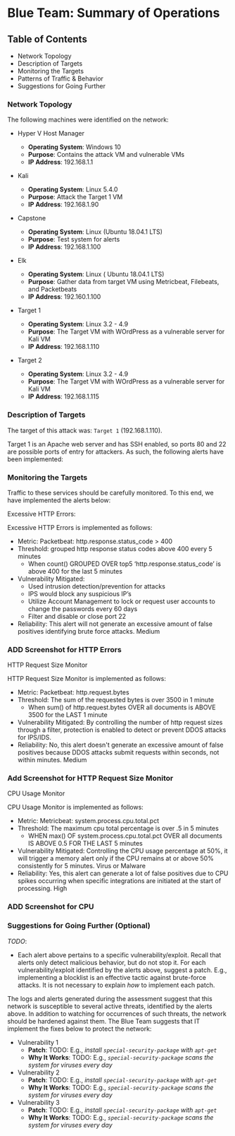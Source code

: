 # Blue Team: Summary of Operations

## Table of Contents
- Network Topology
- Description of Targets
- Monitoring the Targets
- Patterns of Traffic & Behavior
- Suggestions for Going Further

### Network Topology

The following machines were identified on the network:
- Hyper V Host Manager
  - **Operating System**: Windows 10
  - **Purpose**: Contains the attack VM and vulnerable VMs
  - **IP Address**: 192.168.1.1

- Kali
  - **Operating System**: Linux 5.4.0
  - **Purpose**: Attack the Target 1 VM
  - **IP Address**: 192.168.1.90

- Capstone
  - **Operating System**: Linux (Ubuntu 18.04.1 LTS)
  - **Purpose**: Test system for alerts
  - **IP Address**: 192.168.1.100

- Elk
  - **Operating System**: Linux ( Ubuntu 18.04.1 LTS)
  - **Purpose**: Gather data from target VM using Metricbeat, Filebeats, and Packetbeats 
  - **IP Address**: 192.160.1.100

- Target 1
  - **Operating System**: Linux 3.2 - 4.9
  - **Purpose**: The Target VM with WOrdPress as a vulnerable server for Kali VM
  - **IP Address**: 192.168.1.110

- Target 2
  - **Operating System**: Linux 3.2 - 4.9
  - **Purpose**: The Target VM with WOrdPress as a vulnerable server for Kali VM
  - **IP Address**: 192.168.1.115

### Description of Targets

The target of this attack was: `Target 1` (192.168.1.110).

Target 1 is an Apache web server and has SSH enabled, so ports 80 and 22 are possible ports of entry for attackers. As such, the following alerts have been implemented:

### Monitoring the Targets

Traffic to these services should be carefully monitored. To this end, we have implemented the alerts below:

Excessive HTTP Errors:

Excessive HTTP Errors is implemented as follows:

 - Metric: Packetbeat: http.response.status_code > 400
 - Threshold: grouped http response status codes above 400 every 5 minutes
    - When count() GROUPED OVER top5 ‘http.response.status_code’ is above 400 for the last 5 minutes
 - Vulnerability Mitigated:
    - Used intrusion detection/prevention for attacks
    - IPS would block any suspicious IP’s
    - Utilize Account Management to lock or request user accounts to change the passwords every 60 days
    - Filter and disable or close port 22
 - Reliability: This alert will not generate an excessive amount of false positives identifying brute force attacks. Medium

### ADD Screenshot for HTTP Errors


HTTP Request Size Monitor

HTTP Request Size Monitor is implemented as follows:

 - Metric: Packetbeat: http.request.bytes
 - Threshold: The sum of the requested bytes is over 3500 in 1 minute
    - When sum() of http.request.bytes OVER all documents is ABOVE 3500 for the LAST 1 minute
 - Vulnerability Mitigated: By controlling the number of http request sizes through a filter, protection is enabled to detect or prevent DDOS attacks for IPS/IDS.
 - Reliability: No, this alert doesn't generate an excessive amount of false positives because DDOS attacks submit requests within seconds, not within minutes. Medium
### Add Screenshot for HTTP Request Size Monitor

CPU Usage Monitor

CPU Usage Monitor is implemented as follows:

 - Metric: Metricbeat: system.process.cpu.total.pct
 - Threshold: The maximum cpu total percentage is over .5 in 5 minutes
    - WHEN max() OF system.process.cpu.total.pct OVER all documents IS ABOVE 0.5 FOR THE LAST 5 minutes
 - Vulnerability Mitigated: Controlling the CPU usage percentage at 50%, it will trigger a memory alert only if the CPU remains at or above 50% consistently for 5 minutes. Virus or Malware
 - Reliability: Yes, this alert can generate a lot of false positives due to CPU spikes occurring when specific integrations are initiated at the start of processing. High
### ADD Screenshot for CPU 


### Suggestions for Going Further (Optional)
_TODO_: 
- Each alert above pertains to a specific vulnerability/exploit. Recall that alerts only detect malicious behavior, but do not stop it. For each vulnerability/exploit identified by the alerts above, suggest a patch. E.g., implementing a blocklist is an effective tactic against brute-force attacks. It is not necessary to explain _how_ to implement each patch.

The logs and alerts generated during the assessment suggest that this network is susceptible to several active threats, identified by the alerts above. In addition to watching for occurrences of such threats, the network should be hardened against them. The Blue Team suggests that IT implement the fixes below to protect the network:
- Vulnerability 1
  - **Patch**: TODO: E.g., _install `special-security-package` with `apt-get`_
  - **Why It Works**: TODO: E.g., _`special-security-package` scans the system for viruses every day_
- Vulnerability 2
  - **Patch**: TODO: E.g., _install `special-security-package` with `apt-get`_
  - **Why It Works**: TODO: E.g., _`special-security-package` scans the system for viruses every day_
- Vulnerability 3
  - **Patch**: TODO: E.g., _install `special-security-package` with `apt-get`_
  - **Why It Works**: TODO: E.g., _`special-security-package` scans the system for viruses every day_
